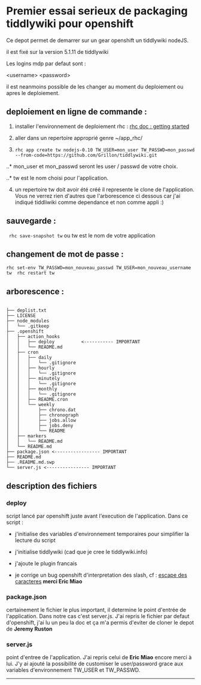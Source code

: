 # Premier essai serieux de packaging tiddlywiki pour openshift

Ce depot permet de demarrer sur un gear openshift un tiddlywiki nodeJS.

il est fixé sur la version 5.1.11 de tiddlywiki

Les logins mdp par defaut sont :

\<username\>
\<password\>

il est neanmoins possible de les changer au moment du deploiement ou apres le deploiement.

## deploiement  en ligne de commande :

1. installer l'environnement de deploiement rhc : [rhc doc : getting started ](https://developers.openshift.com/getting-started/index.html)

2. aller dans un repertoire approprié genre ~/app_rhc/

3. ` rhc app create tw nodejs-0.10 TW_USER=mon_user TW_PASSWD=mon_passwd --from-code=https://github.com/Grillon/tiddlywiki.git `

..* mon_user et mon_passwd seront les user / passwd de votre choix.

..* tw est le nom choisi pour l'application.

4. un repertoire tw doit avoir été créé il represente le clone de l'application. Vous ne verrez rien d'autres que l'arborescence ci dessous car j'ai indiqué tiddliwiki comme dependance et non comme appli :)

## sauvegarde :

`  rhc save-snapshot tw ` ou tw est le nom de votre application

## changement de mot de passe : 

` rhc set-env TW_PASSWD=mon_nouveau_passwd TW_USER=mon_nouveau_username tw 
  rhc restart tw
		`


## arborescence : 

```

├── deplist.txt
├── LICENSE
├── node_modules
│   └── .gitkeep
├── .openshift
│   ├── action_hooks
│   │   ├── deploy          <----------- IMPORTANT
│   │   └── README.md
│   ├── cron
│   │   ├── daily
│   │   │   └── .gitignore
│   │   ├── hourly
│   │   │   └── .gitignore
│   │   ├── minutely
│   │   │   └── .gitignore
│   │   ├── monthly
│   │   │   └── .gitignore
│   │   ├── README.cron
│   │   └── weekly
│   │       ├── chrono.dat
│   │       ├── chronograph
│   │       ├── jobs.allow
│   │       ├── jobs.deny
│   │       └── README
│   ├── markers
│   │   └── README.md
│   └── README.md
├── package.json <----------------- IMPORTANT
├── README.md
├── .README.md.swp
└── server.js <---------------- IMPORTANT

```

## description des fichiers

### deploy

script lancé par openshift juste avant l'execution de l'application. Dans ce script :

* j'initialise des variables d'environnement temporaires pour simplifier la lecture du script

* j'initialise tiddlywiki (cad que je cree le tiddlywiki.info)

* j'ajoute le plugin francais

* je corrige un bug openshift d'interpretation des slash, cf : [escape des caracteres](https://github.com/ericmiao/TiddlyWiki5/commit/a04ca60a87c560366aad4d3066a7a84100a95a4b)  **merci Eric Miao**

### package.json

certainement le fichier le plus important, il determine le point d'entrée de l'application. Dans notre cas c'est server.js.
J'ai repris le fichier par defaut d'openshift, j'ai lu un peu la doc et ça m'a permis d'eviter de cloner le depot de **Jeremy Ruston**

### server.js

point d'entree de l'application. J'ai repris celui de **Eric Miao** encore merci à lui.
J'y ai ajouté la possibilité de customiser le user/password grace aux variables d'environnement TW_USER et TW_PASSWD.


---
